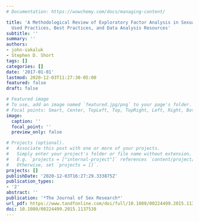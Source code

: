 ```yaml
---
# Documentation: https://wowchemy.com/docs/managing-content/

title: 'A Methodological Review of Exploratory Factor Analysis in Sexuality Research:
  Used Practices, Best Practices, and Data Analysis Resources'
subtitle: ''
summary: ''
authors:
- john-sakaluk
- Stephen D. Short
tags: []
categories: []
date: '2017-01-01'
lastmod: 2020-12-03T11:27:30-05:00
featured: false
draft: false

# Featured image
# To use, add an image named `featured.jpg/png` to your page's folder.
# Focal points: Smart, Center, TopLeft, Top, TopRight, Left, Right, BottomLeft, Bottom, BottomRight.
image:
  caption: ''
  focal_point: ''
  preview_only: false

# Projects (optional).
#   Associate this post with one or more of your projects.
#   Simply enter your project's folder or file name without extension.
#   E.g. `projects = ["internal-project"]` references `content/project/deep-learning/index.md`.
#   Otherwise, set `projects = []`.
projects: []
publishDate: '2020-12-03T16:27:29.333875Z'
publication_types:
- '2'
abstract: ''
publication: '*The Journal of Sex Research*'
url_pdf: https://www.tandfonline.com/doi/full/10.1080/00224499.2015.1137538
doi: 10.1080/00224499.2015.1137538
---
```

